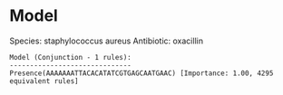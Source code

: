 
# Model

Species: staphylococcus aureus
Antibiotic: oxacillin

```
Model (Conjunction - 1 rules):
------------------------------
Presence(AAAAAAATTACACATATCGTGAGCAATGAAC) [Importance: 1.00, 4295 equivalent rules]

```


